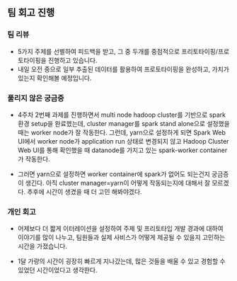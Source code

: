 ## 팀 회고 진행

### 팀 리뷰

- 5가지 주제를 선별하여 피드백을 받고, 그 중 두개를 중점적으로 프리토타이핑/프로토타이핑을 진행하고 있습니다.
- 내일 오전 중으로 일부 추출된 데이터를 활용하여 프로토타이핑을 완성하고, 가치가 있는지 확인해볼 예정입니다.

### 풀리지 않은 궁금증

- 4주차 2번째 과제를 진행하면서 multi node hadoop cluster를 기반으로 spark 환경 setup을 완료헸는데, cluster manager를 spark stand alone으로 설정했을 때는 worker node가 잘 작동한다. 그런데, yarn으로 설정하게 되면 Spark Web UI에서 worker node가 application run 상태로 변경되지 않고 Hadoop Cluster Web UI를 통해 확인했을 때 datanode를 가지고 있는 spark-worker container가 작동한다.

- 그러면 yarn으로 설정하면 worker container에 spark가 없어도 되는건지 궁금증이 생긴다. 아직 cluster manager=yarn이 어떻게 작동되는지에 대해서 잘 모르겠다. 추후에 시간이 생겼을 때 더 고민 해봐야겠다.

### 개인 회고

- 어제보다 더 짧게 이터레이션을 설정하여 주제 및 프리토타입 개발 경과에 대하여 이야기를 많이 나누고, 팀원들과 실제 사비스가 어떻게 제공될 수 있을지 고민하는 시간을 가졌습니다.

- 1달 가량의 시간이 굉장히 빠르게 지나갔는데, 많은 것들을 배울 수 있고 경험할 수 있었던 시간이었다고 생각한다. 
 